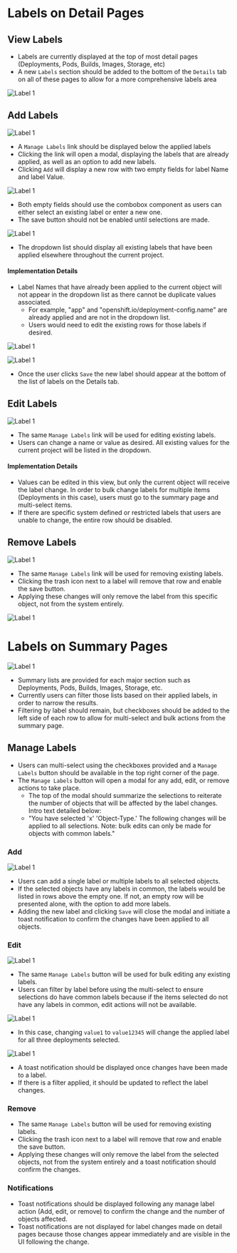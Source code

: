 # Labels on Detail Pages

## View Labels
- Labels are currently displayed at the top of most detail pages (Deployments, Pods, Builds, Images, Storage, etc)
- A new `Labels` section should be added to the bottom of the `Details` tab on all of these pages to allow for a more comprehensive labels area

![Label 1](img/new-labels-00-view.png)

## Add Labels
![Label 1](img/new-labels-01-add.png)

- A `Manage Labels` link should be displayed below the applied labels
- Clicking the link will open a modal, displaying the labels that are already applied, as well as an option to add new labels.
- Clicking `Add` will display a new row with two empty fields for label Name and label Value.

![Label 1](img/new-labels-02-add.png)

- Both empty fields should use the combobox component as users can either select an existing label or enter a new one.
- The save button should not be enabled until selections are made.

![Label 1](img/new-labels-03-add.png)

- The dropdown list should display all existing labels that have been applied elsewhere throughout the current project.

#### Implementation Details
- Label Names that have already been applied to the current object will not appear in the dropdown list as there cannot be duplicate values associated.
  - For example, "app" and "openshift.io/deployment-config.name" are already applied and are not in the dropdown list.
  - Users would need to edit the existing rows for those labels if desired.  

![Label 1](img/new-labels-04-add.png)

![Label 1](img/new-labels-05-add.png)

- Once the user clicks `Save` the new label should appear at the bottom of the list of labels on the Details tab.


## Edit Labels
![Label 1](img/new-labels-01-edit.png)

- The same `Manage Labels` link will be used for editing existing labels.
- Users can change a name or value as desired. All existing values for the current project will be listed in the dropdown.

#### Implementation Details
- Values can be edited in this view, but only the current object will receive the label change. In order to bulk change labels for multiple items (Deployments in this case), users must go to the summary page and multi-select items.
- If there are specific system defined or restricted labels that users are unable to change, the entire row should be disabled.

## Remove Labels
![Label 1](img/new-labels-01-delete.png)

- The same `Manage Labels` link will be used for removing existing labels.
- Clicking the trash icon next to a label will remove that row and enable the save button.
- Applying these changes will only remove the label from this specific object, not from the system entirely.

![Label 1](img/new-labels-02-delete.png)

# Labels on Summary Pages

![Label 1](img/new-labels-01-manage.png)

- Summary lists are provided for each major section such as Deployments, Pods, Builds, Images, Storage, etc.
- Currently users can filter those lists based on their applied labels, in order to narrow the results.
- Filtering by label should remain, but checkboxes should be added to the left side of each row to allow for multi-select and bulk actions from the summary page.

## Manage Labels
- Users can multi-select using the checkboxes provided and a `Manage Labels` button should be available in the top right corner of the page.
- The `Manage Labels` button will open a modal for any add, edit, or remove actions to take place.
  - The top of the modal should summarize the selections to reiterate the number of objects that will be affected by the label changes. Intro text detailed below:
  - "You have selected 'x' 'Object-Type.' The following changes will be applied to all selections. Note: bulk edits can only be made for objects with common labels."

### Add
![Label 1](img/new-labels-02-manage.png)

- Users can add a single label or multiple labels to all selected objects.
- If the selected objects have any labels in common, the labels would be listed in rows above the empty one. If not, an empty row will be presented alone, with the option to add more labels.
- Adding the new label and clicking `Save` will close the modal and initiate a toast notification to confirm the changes have been applied to all objects.

### Edit
![Label 1](img/new-labels-03-manage.png)

- The same `Manage Labels` button will be used for bulk editing any existing labels.
- Users can filter by label before using the multi-select to ensure selections do have common labels because if the items selected do not have any labels in common, edit actions will not be available.

![Label 1](img/new-labels-04-manage.png)

- In this case, changing `value1` to `value12345` will change the applied label for all three deployments selected.

![Label 1](img/new-labels-05-manage.png)

- A toast notification should be displayed once changes have been made to a label.
- If there is a filter applied, it should be updated to reflect the label changes.

### Remove
- The same `Manage Labels` button will be used for removing existing labels.
- Clicking the trash icon next to a label will remove that row and enable the save button.
- Applying these changes will only remove the label from the selected objects, not from the system entirely and a toast notification should confirm the changes.

### Notifications
  - Toast notifications should be displayed following any manage label action (Add, edit, or remove) to confirm the change and the number of objects affected.
  - Toast notifications are not displayed for label changes made on detail pages because those changes appear immediately and are visible in the UI following the change.
